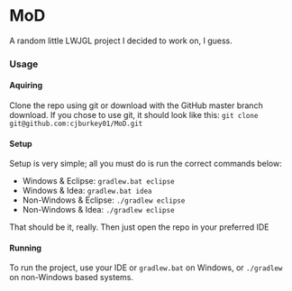# MoD

A random little LWJGL project I decided to work on, I guess.

### Usage

#### Aquiring

Clone the repo using git or download with the GitHub master branch download.
If you chose to use git, it should look like this:
`git clone git@github.com:cjburkey01/MoD.git`

#### Setup

Setup is very simple; all you must do is run the correct commands below:
* Windows & Eclipse: `gradlew.bat eclipse`
* Windows & Idea: `gradlew.bat idea`
* Non-Windows & Eclipse: `./gradlew eclipse`
* Non-Windows & Idea: `./gradlew eclipse`

That should be it, really. Then just open the repo in your preferred IDE

#### Running

To run the project, use your IDE or `gradlew.bat` on Windows, or `./gradlew` on non-Windows based systems.
